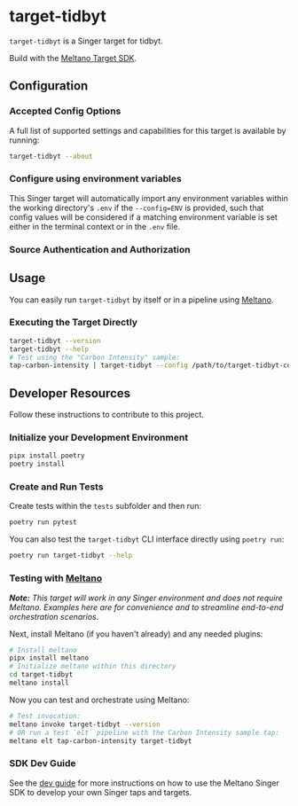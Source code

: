 # target-tidbyt

`target-tidbyt` is a Singer target for tidbyt.

Build with the [Meltano Target SDK](https://sdk.meltano.com).

<!--

Developer TODO: Update the below as needed to correctly describe the install procedure. For instance, if you do not have a PyPi repo, or if you want users to directly install from your git repo, you can modify this step as appropriate.

## Installation

Install from PyPi:

```bash
pipx install target-tidbyt
```

Install from GitHub:

```bash
pipx install git+https://github.com/ORG_NAME/target-tidbyt.git@main
```

-->

## Configuration

### Accepted Config Options

<!--
Developer TODO: Provide a list of config options accepted by the target.

This section can be created by copy-pasting the CLI output from:

```
target-tidbyt --about --format=markdown
```
-->

A full list of supported settings and capabilities for this
target is available by running:

```bash
target-tidbyt --about
```

### Configure using environment variables

This Singer target will automatically import any environment variables within the working directory's
`.env` if the `--config=ENV` is provided, such that config values will be considered if a matching
environment variable is set either in the terminal context or in the `.env` file.

### Source Authentication and Authorization

<!--
Developer TODO: If your target requires special access on the destination system, or any special authentication requirements, provide those here.
-->

## Usage

You can easily run `target-tidbyt` by itself or in a pipeline using [Meltano](https://meltano.com/).

### Executing the Target Directly

```bash
target-tidbyt --version
target-tidbyt --help
# Test using the "Carbon Intensity" sample:
tap-carbon-intensity | target-tidbyt --config /path/to/target-tidbyt-config.json
```

## Developer Resources

Follow these instructions to contribute to this project.

### Initialize your Development Environment

```bash
pipx install poetry
poetry install
```

### Create and Run Tests

Create tests within the `tests` subfolder and
  then run:

```bash
poetry run pytest
```

You can also test the `target-tidbyt` CLI interface directly using `poetry run`:

```bash
poetry run target-tidbyt --help
```

### Testing with [Meltano](https://meltano.com/)

_**Note:** This target will work in any Singer environment and does not require Meltano.
Examples here are for convenience and to streamline end-to-end orchestration scenarios._

<!--
Developer TODO:
Your project comes with a custom `meltano.yml` project file already created. Open the `meltano.yml` and follow any "TODO" items listed in
the file.
-->

Next, install Meltano (if you haven't already) and any needed plugins:

```bash
# Install meltano
pipx install meltano
# Initialize meltano within this directory
cd target-tidbyt
meltano install
```

Now you can test and orchestrate using Meltano:

```bash
# Test invocation:
meltano invoke target-tidbyt --version
# OR run a test `elt` pipeline with the Carbon Intensity sample tap:
meltano elt tap-carbon-intensity target-tidbyt
```

### SDK Dev Guide

See the [dev guide](https://sdk.meltano.com/en/latest/dev_guide.html) for more instructions on how to use the Meltano Singer SDK to
develop your own Singer taps and targets.
